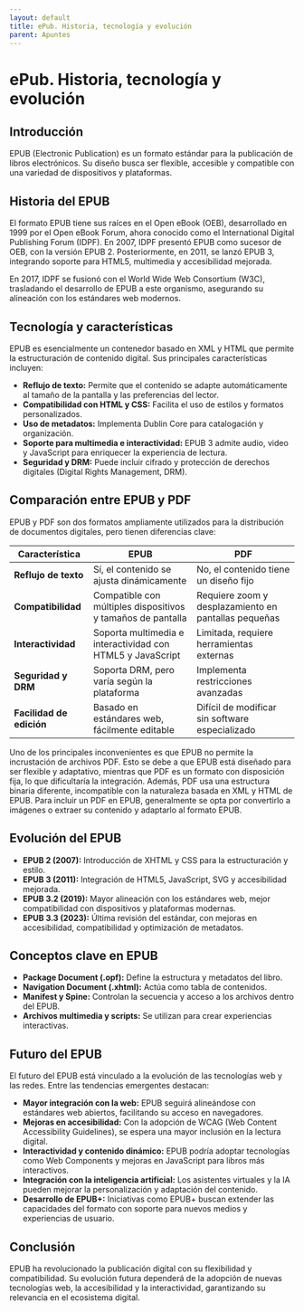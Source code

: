 ```yaml
---
layout: default
title: ePub. Historia, tecnología y evolución
parent: Apuntes
---
```


# ePub. Historia, tecnología y evolución

## Introducción
EPUB (Electronic Publication) es un formato estándar para la publicación de libros electrónicos. Su diseño busca ser flexible, accesible y compatible con una variedad de dispositivos y plataformas.

## Historia del EPUB
El formato EPUB tiene sus raíces en el Open eBook (OEB), desarrollado en 1999 por el Open eBook Forum, ahora conocido como el International Digital Publishing Forum (IDPF). En 2007, IDPF presentó EPUB como sucesor de OEB, con la versión EPUB 2. Posteriormente, en 2011, se lanzó EPUB 3, integrando soporte para HTML5, multimedia y accesibilidad mejorada.

En 2017, IDPF se fusionó con el World Wide Web Consortium (W3C), trasladando el desarrollo de EPUB a este organismo, asegurando su alineación con los estándares web modernos.

## Tecnología y características
EPUB es esencialmente un contenedor basado en XML y HTML que permite la estructuración de contenido digital. Sus principales características incluyen:

- **Reflujo de texto:** Permite que el contenido se adapte automáticamente al tamaño de la pantalla y las preferencias del lector.
- **Compatibilidad con HTML y CSS:** Facilita el uso de estilos y formatos personalizados.
- **Uso de metadatos:** Implementa Dublin Core para catalogación y organización.
- **Soporte para multimedia e interactividad:** EPUB 3 admite audio, video y JavaScript para enriquecer la experiencia de lectura.
- **Seguridad y DRM:** Puede incluir cifrado y protección de derechos digitales (Digital Rights Management, DRM).

## Comparación entre EPUB y PDF
EPUB y PDF son dos formatos ampliamente utilizados para la distribución de documentos digitales, pero tienen diferencias clave:

| Característica  | EPUB | PDF |
|---------------|------|-----|
| **Reflujo de texto** | Sí, el contenido se ajusta dinámicamente | No, el contenido tiene un diseño fijo |
| **Compatibilidad** | Compatible con múltiples dispositivos y tamaños de pantalla | Requiere zoom y desplazamiento en pantallas pequeñas |
| **Interactividad** | Soporta multimedia e interactividad con HTML5 y JavaScript | Limitada, requiere herramientas externas |
| **Seguridad y DRM** | Soporta DRM, pero varía según la plataforma | Implementa restricciones avanzadas |
| **Facilidad de edición** | Basado en estándares web, fácilmente editable | Difícil de modificar sin software especializado |

Uno de los principales inconvenientes es que EPUB no permite la incrustación de archivos PDF. Esto se debe a que EPUB está diseñado para ser flexible y adaptativo, mientras que PDF es un formato con disposición fija, lo que dificultaría la integración. Además, PDF usa una estructura binaria diferente, incompatible con la naturaleza basada en XML y HTML de EPUB. Para incluir un PDF en EPUB, generalmente se opta por convertirlo a imágenes o extraer su contenido y adaptarlo al formato EPUB.

## Evolución del EPUB
- **EPUB 2 (2007):** Introducción de XHTML y CSS para la estructuración y estilo.
- **EPUB 3 (2011):** Integración de HTML5, JavaScript, SVG y accesibilidad mejorada.
- **EPUB 3.2 (2019):** Mayor alineación con los estándares web, mejor compatibilidad con dispositivos y plataformas modernas.
- **EPUB 3.3 (2023):** Última revisión del estándar, con mejoras en accesibilidad, compatibilidad y optimización de metadatos.

## Conceptos clave en EPUB
- **Package Document (.opf):** Define la estructura y metadatos del libro.
- **Navigation Document (.xhtml):** Actúa como tabla de contenidos.
- **Manifest y Spine:** Controlan la secuencia y acceso a los archivos dentro del EPUB.
- **Archivos multimedia y scripts:** Se utilizan para crear experiencias interactivas.

## Futuro del EPUB
El futuro del EPUB está vinculado a la evolución de las tecnologías web y las redes. Entre las tendencias emergentes destacan:

- **Mayor integración con la web:** EPUB seguirá alineándose con estándares web abiertos, facilitando su acceso en navegadores.
- **Mejoras en accesibilidad:** Con la adopción de WCAG (Web Content Accessibility Guidelines), se espera una mayor inclusión en la lectura digital.
- **Interactividad y contenido dinámico:** EPUB podría adoptar tecnologías como Web Components y mejoras en JavaScript para libros más interactivos.
- **Integración con la inteligencia artificial:** Los asistentes virtuales y la IA pueden mejorar la personalización y adaptación del contenido.
- **Desarrollo de EPUB+:** Iniciativas como EPUB+ buscan extender las capacidades del formato con soporte para nuevos medios y experiencias de usuario.

## Conclusión
EPUB ha revolucionado la publicación digital con su flexibilidad y compatibilidad. Su evolución futura dependerá de la adopción de nuevas tecnologías web, la accesibilidad y la interactividad, garantizando su relevancia en el ecosistema digital.
